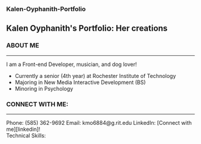 ### Kalen-Oyphanith-Portfolio

## Kalen Oyphanith's Portfolio: Her creations

### ABOUT ME
<hr />
I am a Front-end Developer, musician, and dog lover!

- Currently a senior (4th year) at Rochester Institute of Technology
- Majoring in New Media Interactive Development (BS)
- Minoring in Psychology

### CONNECT WITH ME:
<hr />
Phone: (585) 362-9692 
Email: kmo6884@g.rit.edu
LinkedIn: [Connect with me][linkedin]!

<br />
Technical Skills:

<br />
<br />

[linkedin]: https://www.linkedin.com/in/kalenoyphanith
